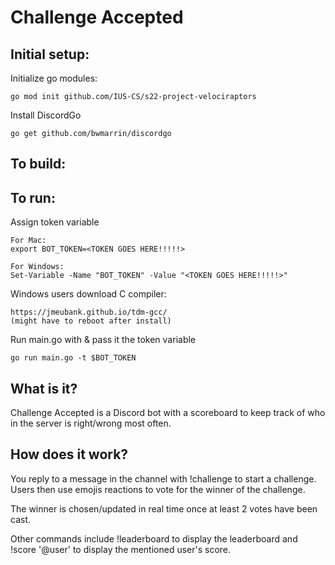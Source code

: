 # Challenge Accepted

## Initial setup:

Initialize go modules:

    go mod init github.com/IUS-CS/s22-project-velociraptors

Install DiscordGo

    go get github.com/bwmarrin/discordgo


## To build:

    
## To run:

Assign token variable

    For Mac:
    export BOT_TOKEN=<TOKEN GOES HERE!!!!!>

    For Windows:
    Set-Variable -Name "BOT_TOKEN" -Value "<TOKEN GOES HERE!!!!!>"

Windows users download C compiler:

    https://jmeubank.github.io/tdm-gcc/
    (might have to reboot after install)


Run main.go with & pass it the token variable

    go run main.go -t $BOT_TOKEN

## What is it?
Challenge Accepted is a Discord bot with a scoreboard to keep track of who in the server is right/wrong most often.

## How does it work? 
You reply to a message in the channel with !challenge to start a challenge. Users then use emojis reactions to vote for the winner of the challenge.

The winner is chosen/updated in real time once at least 2 votes have been cast.

Other commands include !leaderboard to display the leaderboard and !score '@user' to display the mentioned user's score.
